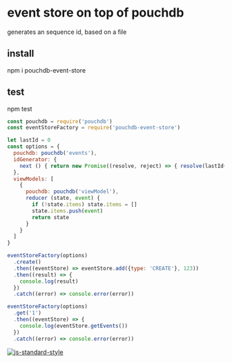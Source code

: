 # event store on top of pouchdb

generates an sequence id, based on a file

## install
npm i pouchdb-event-store

## test
npm test

```js
const pouchdb = require('pouchdb')
const eventStoreFactory = require('pouchdb-event-store')

let lastId = 0
const options = {
  pouchdb: pouchdb('events'),
  idGenerator: {
    next () { return new Promise((resolve, reject) => { resolve(lastId++) }) }
  },
  viewModels: [
    {
      pouchdb: pouchdb('viewModel'),
      reducer (state, event) {
        if (!state.items) state.items = []
        state.items.push(event)
        return state
      }
    }
  ]
}

eventStoreFactory(options)
  .create()
  .then((eventStore) => eventStore.add({type: 'CREATE'}, 123))
  .then((result) => {
    console.log(result)
  })
  .catch((error) => console.error(error))

eventStoreFactory(options)
  .get('1')
  .then((eventStore) => {
    console.log(eventStore.getEvents())
  })
  .catch((error) => console.error(error))

```

[![js-standard-style](https://img.shields.io/badge/code%20style-standard-brightgreen.svg?style=flat)](http://standardjs.com/)
